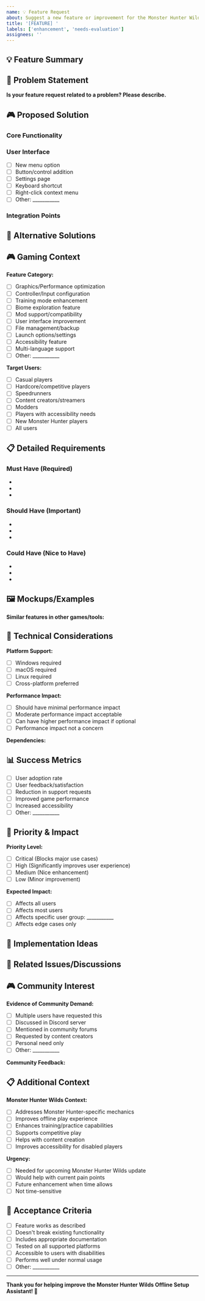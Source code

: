 ```yaml
---
name: 💡 Feature Request
about: Suggest a new feature or improvement for the Monster Hunter Wilds Offline Setup Assistant
title: '[FEATURE] '
labels: ['enhancement', 'needs-evaluation']
assignees: ''
---
```


## 💡 Feature Summary
<!-- A clear and concise description of the feature you'd like to see -->

## 🎯 Problem Statement
<!-- What problem does this feature solve? What use case does it address? -->
**Is your feature request related to a problem? Please describe.**
<!-- Example: I'm always frustrated when... -->

## 🎮 Proposed Solution
<!-- Describe the solution you'd like to see implemented -->

### Core Functionality
<!-- What should this feature do? -->

### User Interface
<!-- How should users interact with this feature? -->
- [ ] New menu option
- [ ] Button/control addition
- [ ] Settings page
- [ ] Keyboard shortcut
- [ ] Right-click context menu
- [ ] Other: ___________

### Integration Points
<!-- How should this integrate with existing features? -->

## 🌟 Alternative Solutions
<!-- Describe alternative solutions or features you've considered -->

## 🎮 Gaming Context
**Feature Category:**
- [ ] Graphics/Performance optimization
- [ ] Controller/Input configuration
- [ ] Training mode enhancement
- [ ] Biome exploration feature
- [ ] Mod support/compatibility
- [ ] User interface improvement
- [ ] File management/backup
- [ ] Launch options/settings
- [ ] Accessibility feature
- [ ] Multi-language support
- [ ] Other: ___________

**Target Users:**
- [ ] Casual players
- [ ] Hardcore/competitive players
- [ ] Speedrunners
- [ ] Content creators/streamers
- [ ] Modders
- [ ] Players with accessibility needs
- [ ] New Monster Hunter players
- [ ] All users

## 📋 Detailed Requirements
<!-- Please provide as much detail as possible -->

### Must Have (Required)
<!-- Essential functionality that must be included -->
- 
- 
- 

### Should Have (Important)
<!-- Important functionality that would be great to include -->
- 
- 
- 

### Could Have (Nice to Have)
<!-- Additional functionality that would be nice but not essential -->
- 
- 
- 

## 🖼️ Mockups/Examples
<!-- If you have mockups, sketches, or examples from other applications, please include them -->
<!-- You can drag and drop images directly into this text box -->

**Similar features in other games/tools:**
<!-- Reference similar implementations if they exist -->

## 🔧 Technical Considerations
**Platform Support:**
- [ ] Windows required
- [ ] macOS required
- [ ] Linux required
- [ ] Cross-platform preferred

**Performance Impact:**
- [ ] Should have minimal performance impact
- [ ] Moderate performance impact acceptable
- [ ] Can have higher performance impact if optional
- [ ] Performance impact not a concern

**Dependencies:**
<!-- Does this feature require any external libraries or tools? -->

## 📊 Success Metrics
<!-- How would we measure if this feature is successful? -->
- [ ] User adoption rate
- [ ] User feedback/satisfaction
- [ ] Reduction in support requests
- [ ] Improved game performance
- [ ] Increased accessibility
- [ ] Other: ___________

## 🎯 Priority & Impact
**Priority Level:**
- [ ] Critical (Blocks major use cases)
- [ ] High (Significantly improves user experience)
- [ ] Medium (Nice enhancement)
- [ ] Low (Minor improvement)

**Expected Impact:**
- [ ] Affects all users
- [ ] Affects most users
- [ ] Affects specific user group: ___________
- [ ] Affects edge cases only

## 🚀 Implementation Ideas
<!-- If you have technical ideas about how this could be implemented -->
<!-- You don't need to be technical - any ideas are welcome! -->

## 🔗 Related Issues/Discussions
<!-- Link to any related issues, discussions, or community requests -->
<!-- Use #issue_number for issues in this repository -->

## 🎮 Community Interest
**Evidence of Community Demand:**
- [ ] Multiple users have requested this
- [ ] Discussed in Discord server
- [ ] Mentioned in community forums
- [ ] Requested by content creators
- [ ] Personal need only
- [ ] Other: ___________

**Community Feedback:**
<!-- If you've discussed this with other users, what was the response? -->

## 📋 Additional Context
<!-- Add any other context, screenshots, or relevant information about the feature request -->

**Monster Hunter Wilds Context:**
<!-- How does this relate to Monster Hunter Wilds specifically? -->
- [ ] Addresses Monster Hunter-specific mechanics
- [ ] Improves offline play experience
- [ ] Enhances training/practice capabilities
- [ ] Supports competitive play
- [ ] Helps with content creation
- [ ] Improves accessibility for disabled players

**Urgency:**
- [ ] Needed for upcoming Monster Hunter Wilds update
- [ ] Would help with current pain points
- [ ] Future enhancement when time allows
- [ ] Not time-sensitive

## 🎯 Acceptance Criteria
<!-- What would need to be true for this feature to be considered complete? -->
- [ ] Feature works as described
- [ ] Doesn't break existing functionality  
- [ ] Includes appropriate documentation
- [ ] Tested on all supported platforms
- [ ] Accessible to users with disabilities
- [ ] Performs well under normal usage
- [ ] Other: ___________

---

**Thank you for helping improve the Monster Hunter Wilds Offline Setup Assistant! 🐲**

<!-- 
Join the discussion:
- Discord: https://discord.gg/mhwilds-offline
- Community Forum: https://github.com/Hunter-Wilds-Offline-Setup-Assistant/monster-hunter-wilds-offline-setup-assistant/discussions
--> 